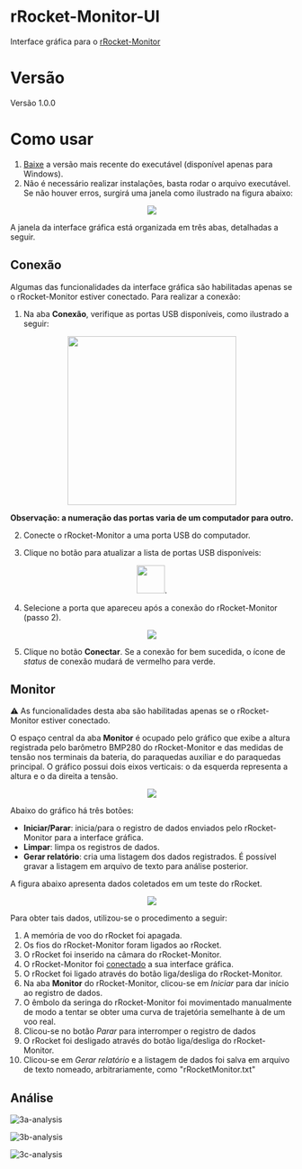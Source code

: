 # rRocket-Monitor-UI
Interface gráfica para o [rRocket-Monitor](https://github.com/gbertoldo/rRocket-Monitor)

# Versão
Versão 1.0.0

# Como usar
1. [Baixe](https://github.com/gbertoldo/rRocket-Monitor-UI/releases) a versão mais recente do executável (disponível apenas para Windows).
1. Não é necessário realizar instalações, basta rodar o arquivo executável. Se não houver erros, surgirá uma janela como ilustrado na figura abaixo:
<p align="center">
<img src="https://github.com/user-attachments/assets/d9c8a878-f264-4b62-bc95-1ba7f56be6de">
</p>

A janela da  interface gráfica está organizada em três abas, detalhadas a seguir.

## Conexão
Algumas das funcionalidades da interface gráfica são habilitadas apenas se o rRocket-Monitor estiver conectado. Para realizar a conexão:
1. Na aba **Conexão**, verifique as portas USB disponíveis, como ilustrado a seguir:
<p align="center">
<img src="https://github.com/user-attachments/assets/caaf5ef6-676d-477b-9f76-0eebcc7bc446" width=300>
</p> 

**Observação: a numeração das portas varia de um computador para outro.**

2. Conecte o rRocket-Monitor a uma porta USB do computador.
   
4. Clique no botão para atualizar a lista de portas USB disponíveis:
<p align="center">
<img src="https://github.com/user-attachments/assets/ef589657-1311-4361-aa65-6f988ca14d4d" width=50>.
</p>

4. Selecione a porta que apareceu após a conexão do rRocket-Monitor (passo 2).
<p align="center">
<img src="https://github.com/user-attachments/assets/1569bac2-ff04-4f5a-9920-1fe8743dad14">
</p>

5. Clique no botão **Conectar**. Se a conexão for bem sucedida, o ícone de _status_ de conexão mudará de vermelho para verde.

## Monitor
⚠️ As funcionalidades desta aba são habilitadas apenas se o rRocket-Monitor estiver conectado.

O espaço central da aba **Monitor** é ocupado pelo gráfico que exibe a altura registrada pelo barômetro BMP280 do rRocket-Monitor e das medidas de tensão nos terminais da bateria, do paraquedas auxiliar e do paraquedas principal. O gráfico possui dois eixos verticais: o da esquerda representa a altura e o da direita a tensão. 
<p align="center">
<img src="https://github.com/user-attachments/assets/a6840e08-8fc2-4dca-8574-b988f150927a">
</p>

Abaixo do gráfico há três botões:
- **Iniciar/Parar**: inicia/para o registro de dados enviados pelo rRocket-Monitor para a interface gráfica.
- **Limpar**: limpa os registros de dados.
- **Gerar relatório**: cria uma listagem dos dados registrados. É possível gravar a listagem em arquivo de texto para análise posterior.

A figura abaixo apresenta dados coletados em um teste do rRocket.
<p align="center">
<img src="https://github.com/user-attachments/assets/55a9f53d-7b7d-4fd9-8d6a-01743717675a">
</p>

Para obter tais dados, utilizou-se o procedimento a seguir:
1. A memória de voo do rRocket foi apagada.
2. Os fios do rRocket-Monitor foram ligados ao rRocket.
3. O rRocket foi inserido na câmara do rRocket-Monitor.
4. O rRocket-Monitor foi [conectado](#conexão) a sua interface gráfica.
5. O rRocket foi ligado através do botão liga/desliga do rRocket-Monitor.
6. Na aba **Monitor** do rRocket-Monitor, clicou-se em *Iniciar* para dar início ao registro de dados.
7. O êmbolo da seringa do rRocket-Monitor foi movimentado manualmente de modo a tentar se obter uma curva de trajetória semelhante à de um voo real.
8. Clicou-se no botão *Parar* para interromper o registro de dados
9. O rRocket foi desligado através do botão liga/desliga do rRocket-Monitor.
10. Clicou-se em *Gerar relatório* e a listagem de dados foi salva em arquivo de texto nomeado, arbitrariamente, como "rRocketMonitor.txt"

## Análise

![3a-analysis](https://github.com/user-attachments/assets/97167212-8f0c-43a0-a38d-df028ecf2bbc)

![3b-analysis](https://github.com/user-attachments/assets/2af57494-e6f8-4d4d-97f3-5cab29c3d5a0)

![3c-analysis](https://github.com/user-attachments/assets/efefe923-828e-4f9d-a32b-8dc1ecef6605)


